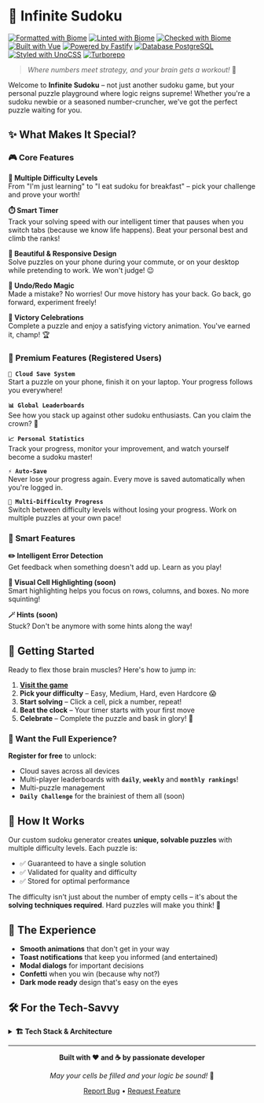 # 🧩 Infinite Sudoku

[![Formatted with Biome](https://img.shields.io/badge/Formatted_with-Biome-60a5fa?style=flat&logo=biome)](https://biomejs.dev/)
[![Linted with Biome](https://img.shields.io/badge/Linted_with-Biome-60a5fa?style=flat&logo=biome)](https://biomejs.dev)
[![Checked with Biome](https://img.shields.io/badge/Checked_with-Biome-60a5fa?style=flat&logo=biome)](https://biomejs.dev)
[![Built with Vue](https://img.shields.io/badge/Built_with-Vue_3-4FC08D?style=flat&logo=vue.js)](https://vuejs.org)
[![Powered by Fastify](https://img.shields.io/badge/Powered_by-Fastify-000000?style=flat&logo=fastify)](https://fastify.dev)
[![Database PostgreSQL](https://img.shields.io/badge/Database-PostgreSQL-4169E1?style=flat&logo=postgresql&logoColor=white)](https://postgresql.org)
[![Styled with UnoCSS](https://img.shields.io/badge/Styled_with-UnoCSS-1c1c1c?style=flat&logo=unocss)](https://unocss.dev)
[![Turborepo](https://img.shields.io/badge/Monorepo-Turborepo-EF4444?style=flat&logo=turborepo)](https://turbo.build)

> *Where numbers meet strategy, and your brain gets a workout!* 🧠

Welcome to **Infinite Sudoku** – not just another sudoku game, but your personal puzzle playground where logic reigns supreme! Whether you're a sudoku newbie or a seasoned number-cruncher, we've got the perfect puzzle waiting for you.

## ✨ What Makes It Special?

### 🎮 Core Features

**🎯 Multiple Difficulty Levels**  
From "I'm just learning" to "I eat sudoku for breakfast" – pick your challenge and prove your worth!

**⏱️ Smart Timer**  
Track your solving speed with our intelligent timer that pauses when you switch tabs (because we know life happens). Beat your personal best and climb the ranks!

**🎨 Beautiful & Responsive Design**  
Solve puzzles on your phone during your commute, or on your desktop while pretending to work. We won't judge! 😉

**🔄 Undo/Redo Magic**  
Made a mistake? No worries! Our move history has your back. Go back, go forward, experiment freely!

**🎊 Victory Celebrations**  
Complete a puzzle and enjoy a satisfying victory animation. You've earned it, champ! 🏆

### 🔐 Premium Features (Registered Users)

**`💾 Cloud Save System`**  
Start a puzzle on your phone, finish it on your laptop. Your progress follows you everywhere!

**`📊 Global Leaderboards`**  
See how you stack up against other sudoku enthusiasts. Can you claim the crown? 👑

**`📈 Personal Statistics`**  
Track your progress, monitor your improvement, and watch yourself become a sudoku master!

**`⚡ Auto-Save`**  
Never lose your progress again. Every move is saved automatically when you're logged in.

**`🔄 Multi-Difficulty Progress`**  
Switch between difficulty levels without losing your progress. Work on multiple puzzles at your own pace!

### 🎯 Smart Features

**✏️ Intelligent Error Detection**  
Get feedback when something doesn't add up. Learn as you play!

**🎨 Visual Cell Highlighting (soon)**  
Smart highlighting helps you focus on rows, columns, and boxes. No more squinting!

**🪄 Hints (soon)**  
Stuck? Don't be anymore with some hints along the way!

## 🚀 Getting Started

Ready to flex those brain muscles? Here's how to jump in:

1. **[Visit the game](https://infinite-sudoku.vercel.app/)**
2. **Pick your difficulty** – Easy, Medium, Hard, even Hardcore 😱
3. **Start solving** – Click a cell, pick a number, repeat!
4. **Beat the clock** – Your timer starts with your first move
5. **Celebrate** – Complete the puzzle and bask in glory! 🎉

### 🔑 Want the Full Experience?

**Register for free** to unlock:

- Cloud saves across all devices
- Multi-player leaderboards with **`daily`**, **`weekly`** and **`monthly rankings`**!
- Multi-puzzle management
- **`Daily Challenge`** for the brainiest of them all (soon)

## 🎲 How It Works

Our custom sudoku generator creates **unique, solvable puzzles** with multiple difficulty levels. Each puzzle is:

- ✅ Guaranteed to have a single solution
- ✅ Validated for quality and difficulty
- ✅ Stored for optimal performance

The difficulty isn't just about the number of empty cells – it's about the **solving techniques required**. Hard puzzles will make you think! 🤯

## 🎨 The Experience

- **Smooth animations** that don't get in your way
- **Toast notifications** that keep you informed (and entertained)
- **Modal dialogs** for important decisions
- **Confetti** when you win (because why not?)
- **Dark mode ready** design that's easy on the eyes

## 🛠️ For the Tech-Savvy

<details>
<summary><strong>🏗️ Tech Stack & Architecture</strong></summary>

### Frontend
- **Vue 3** with Composition API & TypeScript
- **UnoCSS** for utility-first styling
- **Vite** for lightning-fast development
- **Vue Router** with file-based routing
- **VueUse** for composable utilities
- **Headless UI** and **Nuxt UI** for accessible components

### Backend
- **Fastify** for blazing-fast API
- **Prisma** ORM with PostgreSQL
- **JWT** authentication
- **Argon2** password hashing
- **Zod** for runtime validation
- **Mailtrap** for email notifications

### DevOps & Tools
- **Turborepo** monorepo management
- **Biome** for linting & formatting
- **Trigger.dev** for background jobs
- **Docker** for containerization
- **Playwright** for E2E testing
- **Vitest** for unit testing

### Project Structure
```
rncp-sudoku/
├── apps/
│   ├── web/          # Vue 3 frontend
│   └── api/          # Fastify backend
├── packages/
│   ├── database/     # Prisma schema & migrations
│   ├── shared/       # Shared utilities & types
│   └── trigger/      # Background job tasks
```

### Development Commands

```bash
# Install dependencies
npm install

# Start development (web + api)
npm run dev

# Start only web
npm run dev:web

# Start only api
npm run dev:api

# Start database
npm run db:start

# Lint & format
npm run check:fix
```

### Key Features Implementation

**🔐 Authentication Flow**
- JWT-based authentication with HTTP-only cookies
- Email verification system
- Password reset functionality
- Secure session management

**💾 Save System**
- Local storage for guest users
- Cloud saves for authenticated users (PostgreSQL)
- Automatic conflict resolution
- Real-time save synchronization

**🎮 Sudoku Engine**
- Custom generator with backtracking algorithm
- Priority-based cell removal for difficulty tuning
- Solution uniqueness validation
- Performance-optimized solving

**⏱️ Timer System**
- Visibility API integration
- Pause/resume on tab changes
- Accurate millisecond tracking
- Save time with progress

**🏆 Leaderboard System**
- Per-difficulty rankings
- Time-based scoring
- Real-time updates
- Personal best tracking

</details>

---

<div align="center">

**Built with ❤️ and ☕ by passionate developer**

*May your cells be filled and your logic be sound!* 🧩

[Report Bug](https://github.com/EliDevToBe/infinite-sudoku/issues) • [Request Feature](https://github.com/EliDevToBe/infinite-sudoku/issues)

</div>